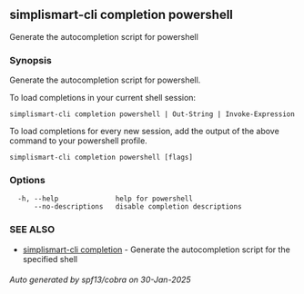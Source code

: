 ## simplismart-cli completion powershell

Generate the autocompletion script for powershell

### Synopsis

Generate the autocompletion script for powershell.

To load completions in your current shell session:

	simplismart-cli completion powershell | Out-String | Invoke-Expression

To load completions for every new session, add the output of the above command
to your powershell profile.


```
simplismart-cli completion powershell [flags]
```

### Options

```
  -h, --help              help for powershell
      --no-descriptions   disable completion descriptions
```

### SEE ALSO

* [simplismart-cli completion](simplismart-cli_completion.md)	 - Generate the autocompletion script for the specified shell

###### Auto generated by spf13/cobra on 30-Jan-2025
